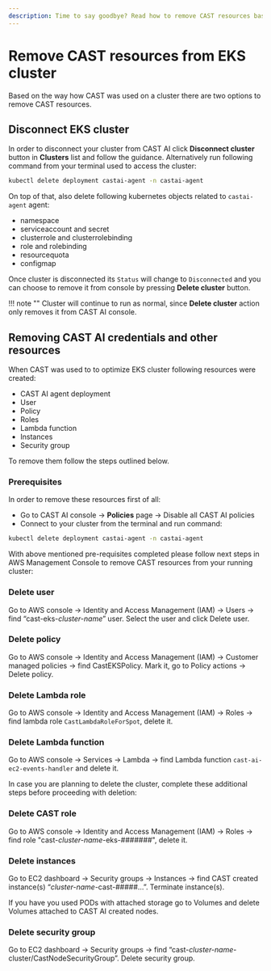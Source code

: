 ```yaml
---
description: Time to say goodbye? Read how to remove CAST resources based on how you used our tool in your cluster.
---
```


# Remove CAST resources from EKS cluster

Based on the way how CAST was used on a cluster there are two options to remove CAST resources.

## Disconnect EKS cluster

In order to disconnect your cluster from CAST AI click **Disconnect cluster** button in **Clusters** list and follow the guidance.  Alternatively run following command from your terminal used to access the cluster:

```bash
kubectl delete deployment castai-agent -n castai-agent
```

On top of that, also delete following kubernetes objects related to `castai-agent` agent:

- namespace
- serviceaccount and secret
- clusterrole and clusterrolebinding
- role and rolebinding
- resourcequota
- configmap

Once cluster is disconnected its `Status` will change to `Disconnected` and you can choose to remove it from console by pressing **Delete cluster** button.

!!! note ""
    Cluster will continue to run as normal, since **Delete cluster** action only removes it from CAST AI console.

## Removing CAST AI credentials and other resources

When CAST was used to to optimize EKS cluster following resources were created:

- CAST AI agent deployment
- User
- Policy
- Roles
- Lambda function
- Instances
- Security group

To remove them follow the steps outlined below.

### Prerequisites

In order to remove these resources first of all:

- Go to CAST AI console → **Policies** page → Disable all CAST AI policies
- Connect to your cluster from the terminal and run command:

```bash
kubectl delete deployment castai-agent -n castai-agent
```

With above mentioned pre-requisites completed please follow next steps in AWS Management Console to remove CAST resources from your running cluster:

### Delete user

Go to AWS console → Identity and Access Management (IAM) → Users → find “cast-eks-*cluster-name*” user. Select the user and click Delete user.

### Delete policy

Go to AWS console → Identity and Access Management (IAM) → Customer managed policies → find CastEKSPolicy. Mark it, go to Policy actions → Delete policy.

### Delete Lambda role

Go to AWS console → Identity and Access Management (IAM) → Roles → find lambda role `CastLambdaRoleForSpot`, delete it.

### Delete Lambda function

Go to AWS console → Services → Lambda → find Lambda function `cast-ai-ec2-events-handler` and delete it.

In case you are planning to delete the cluster, complete these additional steps before proceeding with deletion:

### Delete CAST role

Go to AWS console → Identity and Access Management (IAM) → Roles → find role "cast-*cluster-name*-eks-#######", delete it.

### Delete instances

Go to EC2 dashboard → Security groups → Instances → find CAST created instance(s) “*cluster-name*-cast-#####…”. Terminate instance(s).

If you have you used PODs with attached storage go to Volumes and delete Volumes attached to CAST AI created nodes.

### Delete security group

Go to EC2 dashboard → Security groups → find “cast-*cluster-name*-cluster/CastNodeSecurityGroup”. Delete security group.
